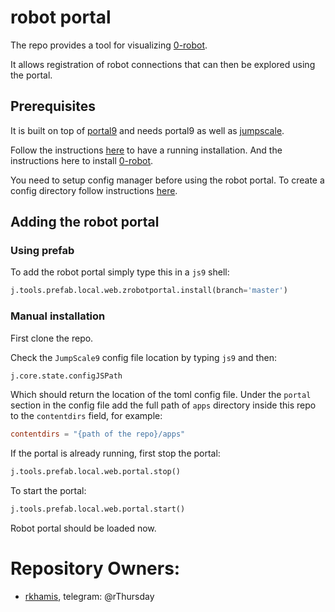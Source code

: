 # robot portal

The repo provides a tool for visualizing [0-robot](https://github.com/zero-os/0-robot/).

It allows registration of robot connections that can then be explored using the portal.

## Prerequisites

It is built on top of [portal9](https://github.com/Jumpscale/portal9/) and needs portal9 as well as [jumpscale](https://github.com/Jumpscale/core9/).

Follow the instructions [here](https://github.com/Jumpscale/bash/) to have a running installation. And the instructions here to install [0-robot](https://github.com/zero-os/0-robot/blob/master/docs/getting_started.md).

You need to setup config manager before using the robot portal. To create a config directory follow instructions [here](https://github.com/Jumpscale/core9/blob/master/docs/config/configmanager.md).

## Adding the robot portal

### Using prefab

To add the robot portal simply type this in a `js9` shell:

```python
j.tools.prefab.local.web.zrobotportal.install(branch='master')
```

### Manual installation

First clone the repo.

Check the `JumpScale9` config file location by typing `js9` and then:

```python
j.core.state.configJSPath
```

Which should return the location of the toml config file. Under the `portal` section in the config file add the full path of `apps` directory inside this repo to the `contentdirs` field, for example:

```toml
contentdirs = "{path of the repo}/apps"
```

If the portal is already running, first stop the portal:

```python
j.tools.prefab.local.web.portal.stop()
```

To start the portal:

```python
j.tools.prefab.local.web.portal.start()
```

Robot portal should be loaded now.

# Repository Owners:
* [rkhamis](https://github.com/rkhamis), telegram: @rThursday
